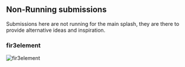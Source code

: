 ## Non-Running submissions
Submissions here are not running for the main splash, they are there to provide alternative ideas and inspiration.

### fir3element

![fir3element](https://raw.githubusercontent.com/Adubbz/Atmosphere-Splashes/master/in_progress/fir3element_0.png)

